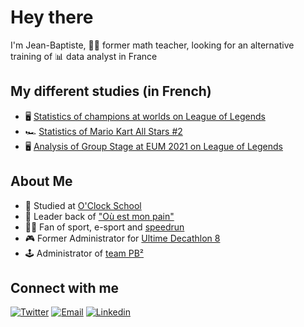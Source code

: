 # Hey there

I'm Jean-Baptiste, :man_teacher: former math teacher, looking for an alternative training of :bar_chart: data analyst in France

## My different studies (in French) 

- :desktop_computer: [Statistics of champions at worlds on League of Legends](https://twitter.com/Contoqueren/status/1442817527814496259)
- :racing_car: [Statistics of Mario Kart All Stars #2](https://twitter.com/Contoqueren/status/1436300358456954883)
- :desktop_computer: [Analysis of Group Stage at EUM 2021 on League of Legends](https://twitter.com/Contoqueren/status/1435594117250174976)

## About Me

- :school: Studied at [O'Clock School](https://oclock.io/)
- :baguette_bread: Leader back of ["Où est mon pain"](https://youtu.be/h9D6BdwlaGk?t=2154)
- :running_man: Fan of sport, e-sport and [speedrun](https://www.speedrun.com/user/Contos)
- :video_game: Former Administrator for [Ultime Decathlon 8](https://www.ultimedecathlon.com/championship/season-8)
- :joystick: Administrator of [team PB²](https://pbdeuxtv.fr/)

## Connect with me

[![Twitter](https://img.shields.io/badge/Twitter-contoqueren-blue?style=for-the-badge&logo=twitter)][twitter]
[![Email](https://img.shields.io/badge/Email-j.gimazaneguy@gmail.com-red?style=for-the-badge&logo=gmail)][email]
[![Linkedin](https://img.shields.io/badge/LinkedIn-Jean%20Baptiste%20Gimazane%20Guy-blue?style=for-the-badge&logo=linkedin)][linkedin]


[linkedin]: https://www.linkedin.com/in/jean-baptiste-gimazane-guy-354a5a20b/
[email]: mailto:j.gimazane-guy@gmail.com
[twitter]: https://twitter.com/Contoqueren
